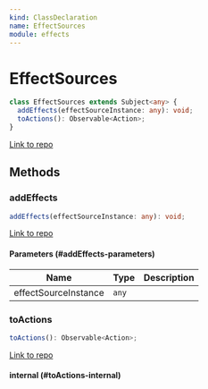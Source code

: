 ```yaml
---
kind: ClassDeclaration
name: EffectSources
module: effects
---
```


# EffectSources

```ts
class EffectSources extends Subject<any> {
  addEffects(effectSourceInstance: any): void;
  toActions(): Observable<Action>;
}
```

[Link to repo](https://github.com/ngrx/platform/blob/master/modules/effects/src/effect_sources.ts#L32-L86)

## Methods

### addEffects

```ts
addEffects(effectSourceInstance: any): void;
```

[Link to repo](https://github.com/ngrx/platform/blob/master/modules/effects/src/effect_sources.ts#L42-L44)

#### Parameters (#addEffects-parameters)

| Name                 | Type  | Description |
| -------------------- | ----- | ----------- |
| effectSourceInstance | `any` |             |

### toActions

```ts
toActions(): Observable<Action>;
```

[Link to repo](https://github.com/ngrx/platform/blob/master/modules/effects/src/effect_sources.ts#L49-L85)

#### internal (#toActions-internal)
